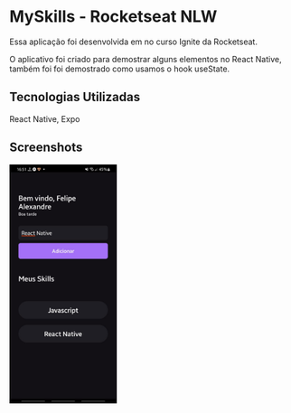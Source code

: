 
# MySkills - Rocketseat NLW

Essa aplicação foi desenvolvida em no curso Ignite da Rocketseat.

O aplicativo foi criado para demostrar alguns elementos no React Native, também foi foi demostrado como usamos o hook useState.

## Tecnologias Utilizadas

React Native, Expo
## Screenshots
<div style="flex-direction: row;">
<img src="https://github.com/fealex95/myskills-rocketseat/blob/main/Screenshots/WhatsApp%20Image%202022-03-26%20at%2016.52.01.jpeg" width=190 />
</div>
